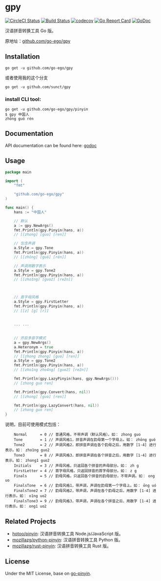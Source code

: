 # gpy

[![CircleCI Status](https://circleci.com/gh/go-ego/gpy.svg?style=shield)](https://circleci.com/gh/go-ego/gpy)
[![Build Status](https://travis-ci.org/go-ego/gpy.svg?branch=master)](https://travis-ci.org/go-ego/gpy)<!-- [![Coverage Status](https://coveralls.io/repos/gtihub.com/go-ego/gpy/badge.svg?branch=master)](https://coveralls.io/r/github.com/go-ego/gpy?branch=master) -->
[![codecov](https://codecov.io/gh/go-ego/gpy/branch/master/graph/badge.svg)](https://codecov.io/gh/go-ego/gpy)
[![Go Report Card](https://goreportcard.com/badge/github.com/go-ego/gpy)](https://goreportcard.com/report/github.com/go-ego/gpy)
[![GoDoc](https://godoc.org/github.com/go-ego/gpy?status.svg)](https://godoc.org/github.com/go-ego/gpy)

汉语拼音转换工具 Go 版。

原地址：[github.com/go-ego/gpy](github.com/go-ego/gpy)

## Installation

```
go get -u github.com/go-ego/gpy
```
或者使用我的这个分支
```
go get -u github.com/sunct/gpy
```
### install CLI tool:

```
go get -u github.com/go-ego/gpy/pinyin
$ gpy 中国人
zhōng guó rén
```


## Documentation

API documentation can be found here:
[godoc](https://godoc.org/github.com/go-ego/gpy)


## Usage

```go
package main

import (
	"fmt"

	"github.com/go-ego/gpy"
)

func main() {
	hans := "中国人"

	// 默认
	a := gpy.NewArgs()
	fmt.Println(gpy.Pinyin(hans, a))
	// [[zhong] [guo] [ren]]

	// 包含声调
	a.Style = gpy.Tone
	fmt.Println(gpy.Pinyin(hans, a))
	// [[zhōng] [guó] [rén]]

	// 声调用数字表示
	a.Style = gpy.Tone2
	fmt.Println(gpy.Pinyin(hans, a))
	// [[zho1ng] [guo2] [re2n]]


	
	// 首字母风格
	a.Style = gpy.FirstLetter
	fmt.Println(gpy.Pinyin(hans, a))
	// [[z] [g] [r]]
	
	
	... ...
	
	
	// 开启多音字模式
	a = gpy.NewArgs()
	a.Heteronym = true
	fmt.Println(gpy.Pinyin(hans, a))
	// [[zhong zhong] [guo] [ren]]
	a.Style = gpy.Tone2
	fmt.Println(gpy.Pinyin(hans, a))
	// [[zho1ng zho4ng] [guo2] [re2n]]

	fmt.Println(gpy.LazyPinyin(hans, gpy.NewArgs()))
	// [zhong guo ren]

	fmt.Println(gpy.Convert(hans, nil))
	// [[zhong] [guo] [ren]]

	fmt.Println(gpy.LazyConvert(hans, nil))
	// [zhong guo ren]
}
```

说明，目前可使用模式包括：
```$xslt
    Normal      = 0 // 普通风格，不带声调（默认风格）。如： zhong guo
	Tone        = 1 // 声调风格1，拼音声调在韵母第一个字母上。如： zhōng guó
	Tone2       = 2 // 声调风格2，即拼音声调在各个韵母之后，用数字 [1-4] 进行表示。如： zho1ng guo2
	Tone3       = 8 // 声调风格3，即拼音声调在各个拼音之后，用数字 [1-4] 进行表示。如： zhong1 guo2
	Initials    = 3 // 声母风格，只返回各个拼音的声母部分。如： zh g
	FirstLetter = 4 // 首字母风格，只返回拼音的首字母部分。如： z g
	Finals      = 5 // 韵母风格，只返回各个拼音的韵母部分，不带声调。如： ong uo
	FinalsTone  = 6 // 韵母风格1，带声调，声调在韵母第一个字母上。如： ōng uó
	FinalsTone2 = 7 // 韵母风格2，带声调，声调在各个韵母之后，用数字 [1-4] 进行表示。如： o1ng uo2
	FinalsTone3 = 9 // 韵母风格3，带声调，声调在各个拼音之后，用数字 [1-4] 进行表示。如： ong1 uo2
```

## Related Projects

* [hotoo/pinyin](https://github.com/hotoo/pinyin): 汉语拼音转换工具 Node.js/JavaScript 版。
* [mozillazg/python-pinyin](https://github.com/mozillazg/python-pinyin): 汉语拼音转换工具 Python 版。
* [mozillazg/rust-pinyin](https://github.com/mozillazg/rust-pinyin): 汉语拼音转换工具 Rust 版。


## License

Under the MIT License, base on [go-pinyin](https://github.com/mozillazg/go-pinyin).
